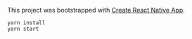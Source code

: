 This project was bootstrapped with [Create React Native App](https://github.com/react-community/create-react-native-app).

```
yarn install 
yarn start
```
